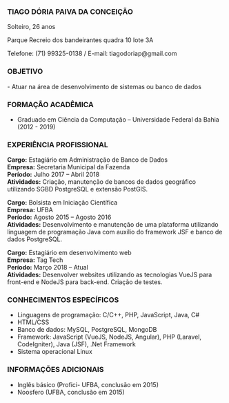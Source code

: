  ###  TIAGO DÓRIA PAIVA DA CONCEIÇÃO <br/>
<p> Solteiro, 26 anos </p>
<p> Parque Recreio dos bandeirantes quadra 10 lote 3A</p> 
<p> Telefone: (71) 99325-0138 / E-mail: tiagodoriap@gmail.com</p> 

### OBJETIVO

<p> - Atuar na área de desenvolvimento de sistemas ou banco de dados </p> 


### FORMAÇÃO ACADÊMICA

- Graduado em Ciência da Computação – Universidade Federal da Bahia (2012 - 2019)

### EXPERIÊNCIA PROFISSIONAL

<strong>Cargo:</strong>  Estagiário em Administração de Banco de Dados<br/>
<strong>Empresa:</strong> Secretaria Municipal da Fazenda<br/>
<strong>Período:</strong>  Julho 2017 – Abril 2018<br/>
<strong>Atividades:</strong>  Criação, manutenção de bancos de dados geográfico utilizando SGBD PostgreSQL e extensão PostGIS. 

<strong>Cargo:</strong> Bolsista em Iniciação Científica<br/>
<strong>Empresa:</strong> UFBA<br/>
<strong>Período:</strong> Agosto 2015 – Agosto 2016<br/>
<strong>Atividades:</strong> Desenvolvimento e manutenção de uma plataforma utilizando linguagem de programação Java com auxílio do framework JSF e banco de dados PostgreSQL.

<strong>Cargo:</strong> Estagiário em desenvolvimento web<br/>
<strong>Empresa:</strong> Tag Tech<br/>
<strong>Período:</strong>  Março 2018 – Atual <br/>
<strong>Atividades:</strong>  Desenvolver websites utilizando as tecnologias VueJS para front-end e NodeJS para back-end. Criação de testes. 



### CONHECIMENTOS ESPECÍFICOS

- Linguagens de programação: C/C++, PHP, JavaScript, Java, C#
- HTML/CSS
- Banco de dados: MySQL, PostgreSQL, MongoDB
- Framework: JavaScript (VueJS, NodeJS, Angular), PHP (Laravel, CodeIgniter), Java (JSF), .Net Framework
- Sistema operacional Linux

### INFORMAÇÕES ADICIONAIS

- Inglês básico (Profici- UFBA, conclusão em 2015)
- Noosfero (UFBA, conclusão em 2015)
